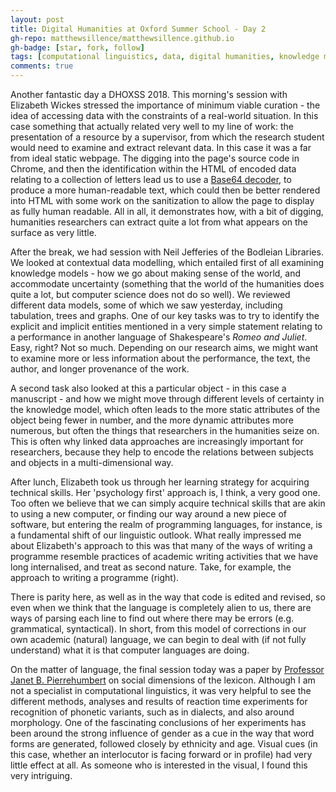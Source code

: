 ```yaml
---
layout: post
title: Digital Humanities at Oxford Summer School - Day 2
gh-repo: matthewsillence/matthewsillence.github.io
gh-badge: [star, fork, follow]
tags: [computational linguistics, data, digital humanities, knowledge model, programming languages, research, teaching]
comments: true
---
```

Another fantastic day a DHOXSS 2018. This morning's session with Elizabeth Wickes stressed the importance of minimum viable curation - the idea of accessing data with the constraints of a real-world situation. In this case something that actually related very well to my line of work: the presentation of a resource by a supervisor, from which the research student would need to examine and extract relevant data. In this case it was a far from ideal static webpage. The digging into the page's source code in Chrome, and then the identification within the HTML of encoded data relating to a collection of letters lead us to use a [Base64 decoder](https://en.wikipedia.org/wiki/Base64), to produce a more human-readable text, which could then be better rendered into HTML with some work on the sanitization to allow the page to display as fully human readable. All in all, it demonstrates how, with a bit of digging, humanities researchers can extract quite a lot from what appears on the surface as very little.  
  
After the break, we had session with Neil Jefferies of the Bodleian Libraries. We looked at contextual data modelling, which entailed first of all examining knowledge models - how we go about making sense of the world, and accommodate uncertainty (something that the world of the humanities does quite a lot, but computer science does not do so well). We reviewed different data models, some of which we saw yesterday, including tabulation, trees and graphs. One of our key tasks was to try to identify the explicit and implicit entities mentioned in a very simple statement relating to a performance in another language of Shakespeare's _Romeo and Juliet_. Easy, right? Not so much. Depending on our research aims, we might want to examine more or less information about the performance, the text, the author, and longer provenance of the work.  
  
A second task also looked at this a particular object - in this case a manuscript - and how we might move through different levels of certainty in the knowledge model, which often leads to the more static attributes of the object being fewer in number, and the more dynamic attributes more numerous, but often the things that researchers in the humanities seize on. This is often why linked data approaches are increasingly important for researchers, because they help to encode the relations between subjects and objects in a multi-dimensional way.  

After lunch, Elizabeth took us through her learning strategy for acquiring technical skills. Her 'psychology first' approach is, I think, a very good one. Too often we believe that we can simply acquire technical skills that are akin to using a new computer, or finding our way around a new piece of software, but entering the realm of programming languages, for instance, is a fundamental shift of our linguistic outlook. What really impressed me about Elizabeth's approach to this was that many of the ways of writing a programme resemble practices of academic writing activities that we have long internalised, and treat as second nature. Take, for example, the approach to writing a programme (right).  
  
There is parity here, as well as in the way that code is edited and revised, so even when we think that the language is completely alien to us, there are ways of parsing each line to find out where there may be errors (e.g. grammatical, syntactical). In short, from this model of corrections in our own academic (natural) language, we can begin to deal with (if not fully understand) what it is that computer languages are doing.  
  
On the matter of language, the final session today was a paper by [Professor Janet B. Pierrehumbert](http://www.phon.ox.ac.uk/jpierrehumbert/) on social dimensions of the lexicon. Although I am not a specialist in computational linguistics, it was very helpful to see the different methods, analyses and results of reaction time experiments for recognition of phonetic variants, such as in dialects, and also around morphology. One of the fascinating conclusions of her experiments has been around the strong influence of gender as a cue in the way that word forms are generated, followed closely by ethnicity and age. Visual cues (in this case, whether an interlocutor is facing forward or in profile) had very little effect at all. As someone who is interested in the visual, I found this very intriguing.
